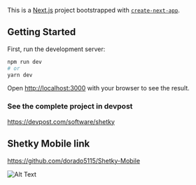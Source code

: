 This is a [Next.js](https://nextjs.org/) project bootstrapped with [`create-next-app`](https://github.com/vercel/next.js/tree/canary/packages/create-next-app).

## Getting Started

First, run the development server:

```bash
npm run dev
# or
yarn dev
```

Open [http://localhost:3000](http://localhost:3000) with your browser to see the result.

### See the complete project in devpost
https://devpost.com/software/shetky

## Shetky Mobile link
https://github.com/dorado5115/Shetky-Mobile

![Alt Text](https://media.giphy.com/media/nDSlfqf0gn5g4/giphy.gif)
